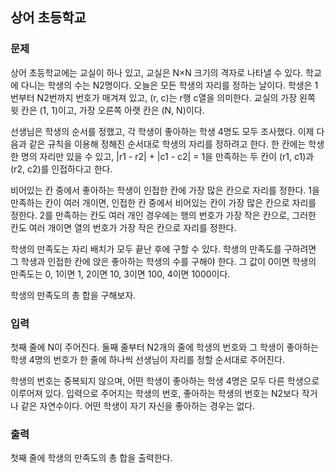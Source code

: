 ## 상어 초등학교
### 문제
상어 초등학교에는 교실이 하나 있고, 교실은 N×N 크기의 격자로 나타낼 수 있다. 학교에 다니는 학생의 수는 N2명이다. 오늘은 모든 학생의 자리를 정하는 날이다. 학생은 1번부터 N2번까지 번호가 매겨져 있고, (r, c)는 r행 c열을 의미한다. 교실의 가장 왼쪽 윗 칸은 (1, 1)이고, 가장 오른쪽 아랫 칸은 (N, N)이다.

선생님은 학생의 순서를 정했고, 각 학생이 좋아하는 학생 4명도 모두 조사했다. 이제 다음과 같은 규칙을 이용해 정해진 순서대로 학생의 자리를 정하려고 한다. 한 칸에는 학생 한 명의 자리만 있을 수 있고, |r1 - r2| + |c1 - c2| = 1을 만족하는 두 칸이 (r1, c1)과 (r2, c2)를 인접하다고 한다.

비어있는 칸 중에서 좋아하는 학생이 인접한 칸에 가장 많은 칸으로 자리를 정한다.
1을 만족하는 칸이 여러 개이면, 인접한 칸 중에서 비어있는 칸이 가장 많은 칸으로 자리를 정한다.
2를 만족하는 칸도 여러 개인 경우에는 행의 번호가 가장 작은 칸으로, 그러한 칸도 여러 개이면 열의 번호가 가장 작은 칸으로 자리를 정한다.  

학생의 만족도는 자리 배치가 모두 끝난 후에 구할 수 있다. 학생의 만족도를 구하려면 그 학생과 인접한 칸에 앉은 좋아하는 학생의 수를 구해야 한다. 그 값이 0이면 학생의 만족도는 0, 1이면 1, 2이면 10, 3이면 100, 4이면 1000이다.  

학생의 만족도의 총 합을 구해보자.

### 입력
첫째 줄에 N이 주어진다. 둘째 줄부터 N2개의 줄에 학생의 번호와 그 학생이 좋아하는 학생 4명의 번호가 한 줄에 하나씩 선생님이 자리를 정할 순서대로 주어진다.

학생의 번호는 중복되지 않으며, 어떤 학생이 좋아하는 학생 4명은 모두 다른 학생으로 이루어져 있다. 입력으로 주어지는 학생의 번호, 좋아하는 학생의 번호는 N2보다 작거나 같은 자연수이다. 어떤 학생이 자기 자신을 좋아하는 경우는 없다.

### 출력
첫째 줄에 학생의 만족도의 총 합을 출력한다.